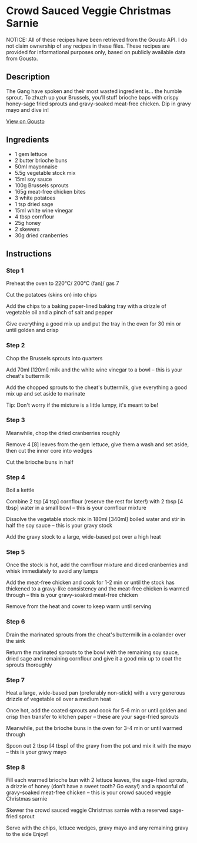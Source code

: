 # Crowd Sauced Veggie Christmas Sarnie

NOTICE: All of these recipes have been retrieved from the Gousto API. I do not claim ownership of any recipes in these files. These recipes are provided for informational purposes only, based on publicly available data from Gousto.

## Description

The Gang have spoken and their most wasted ingredient is… the humble sprout. To zhuzh up your Brussels, you’ll stuff brioche baps with crispy honey-sage fried sprouts and gravy-soaked meat-free chicken. Dip in gravy mayo and dive in!

[View on Gousto](https://www.gousto.co.uk/recipes/cookbook/crowd-sauced-veggie-christmas-sarnie)

## Ingredients

- 1 gem lettuce
- 2 butter brioche buns
- 50ml mayonnaise
- 5.5g vegetable stock mix
- 15ml soy sauce
- 100g Brussels sprouts
- 165g meat-free chicken bites
- 3 white potatoes
- 1 tsp dried sage
- 15ml white wine vinegar
- 4 tbsp cornflour
- 25g honey
- 2 skewers
- 30g dried cranberries

## Instructions


### Step 1

Preheat the oven to 220°C/ 200°C (fan)/ gas 7

Cut the potatoes (skins on) into chips

Add the chips to a baking paper-lined baking tray with a drizzle of vegetable oil and a pinch of salt and pepper

Give everything a good mix up and put the tray in the oven for 30 min or until golden and crisp


### Step 2

Chop the Brussels sprouts into quarters

Add 70ml <span class="text-danger">[120ml]</span> milk and the white wine vinegar to a bowl – this is your cheat's buttermilk

Add the chopped sprouts to the cheat's buttermilk, give everything a good mix up and set aside to marinate

Tip: Don't worry if the mixture is a little lumpy, it's meant to be!


### Step 3

Meanwhile, chop the dried cranberries roughly

Remove 4 <span class="text-danger">[8]</span> leaves from the gem lettuce, give them a wash and set aside, then cut the inner core into wedges

Cut the brioche buns in half


### Step 4

Boil a kettle

Combine 2 tsp <span class="text-danger">[4 tsp] </span>cornflour (reserve the rest for later!) with 2 tbsp <span class="text-danger">[4 tbsp]</span> water in a small bowl – this is your cornflour mixture

Dissolve the vegetable stock mix in 180ml <span class="text-danger">[340ml]</span> boiled water and stir in half the soy sauce – this is your gravy stock

Add the gravy stock to a large, wide-based pot over a high heat


### Step 5

Once the stock is hot, add the cornflour mixture and diced cranberries and whisk immediately to avoid any lumps

Add the meat-free chicken and cook for 1-2 min or until the stock has thickened to a gravy-like consistency and the meat-free chicken is warmed through – this is your gravy-soaked meat-free chicken

Remove from the heat and cover to keep warm until serving


### Step 6

Drain the marinated sprouts from the cheat's buttermilk in a colander over the sink

Return the marinated sprouts to the bowl with the remaining soy sauce, dried sage and remaining cornflour and give it a good mix up to coat the sprouts thoroughly


### Step 7

Heat a large, wide-based pan (preferably non-stick) with a very generous drizzle of vegetable oil over a medium heat

Once hot, add the coated sprouts and cook for 5-6 min or until golden and crisp then transfer to kitchen paper – these are your sage-fried sprouts

Meanwhile, put the brioche buns in the oven for 3-4 min or until warmed through

Spoon out 2 tbsp <span class="text-danger">[4 tbsp]</span> of the gravy from the pot and mix it with the mayo – this is your gravy mayo

### Step 8

Fill each warmed brioche bun with 2 lettuce leaves, the sage-fried sprouts, a drizzle of honey (don’t have a sweet tooth? Go easy!) and a spoonful of gravy-soaked meat-free chicken – this is your crowd sauced veggie Christmas sarnie

Skewer the crowd sauced veggie Christmas sarnie with a reserved sage-fried sprout

Serve with the chips, lettuce wedges, gravy mayo and any remaining gravy to the side  Enjoy!

